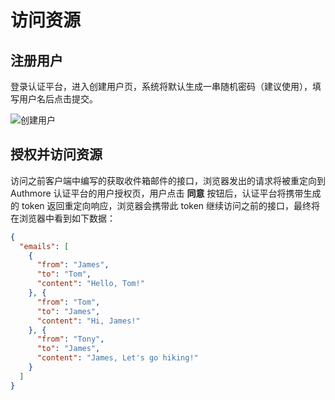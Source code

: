 # 访问资源

## 注册用户

登录认证平台，进入创建用户页，系统将默认生成一串随机密码（建议使用），填写用户名后点击提交。

![创建用户](/img/user_details.png)

## 授权并访问资源

访问之前客户端中编写的获取收件箱邮件的接口，浏览器发出的请求将被重定向到 Authmore 认证平台的用户授权页，用户点击 **同意** 按钮后，认证平台将携带生成的 token 返回重定向响应，浏览器会携带此 token 继续访问之前的接口，最终将在浏览器中看到如下数据：

```json
{
  "emails": [
    {
      "from": "James",
      "to": "Tom",
      "content": "Hello, Tom!"
    }, {
      "from": "Tom",
      "to": "James",
      "content": "Hi, James!"
    }, {
      "from": "Tony",
      "to": "James",
      "content": "James, Let's go hiking!"
    }
  ]
}
```
